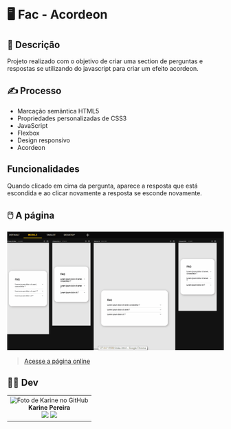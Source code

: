 # 🖥️ Fac - Acordeon


## 📜 Descrição
Projeto realizado com o objetivo de criar uma section de perguntas e respostas se utilizando do javascript para criar um efeito acordeon.


## ✍️ Processo 
- Marcação semântica HTML5
- Propriedades personalizadas de CSS3
- JavaScript
- Flexbox  
- Design responsivo
- Acordeon

##  Funcionalidades

Quando clicado em cima da pergunta, aparece a resposta que está escondida e ao clicar novamente a resposta se esconde novamente.
    
## 🖱️ A página
<img src="src/images/desktop-mobile.gif" alt="Gif exibindo o desktop e versão mobile do site">    

> <a href="https://devkarine.github.io/fac-acordeon/" target= "_blank" > Acesse a página online </a>  


## 👩‍💻 Dev
<table align="center">
  <tr>
    <td align="center">
      <div>
        <img src="https://avatars.githubusercontent.com/u/114251625?v=4" width="120px;" alt="Foto de Karine no GitHub"/><br>
          <b> Karine Pereira </b><br>
            <a href="https://www.linkedin.com/in/devkarine/" alt="Linkedin"><img src="https://img.shields.io/badge/LinkedIn-0077B5?style=for-the-badge&logo=linkedin&logoColor=white"/ height="20"></a>
            <a href="https://github.com/devkarine" alt="Linkedin"><img src="https://img.shields.io/badge/GitHub-100000?style=for-the-badge&logo=github&logoColor=white" height="20"></a>
      </div>
    </td>

  </tr>
</table>
